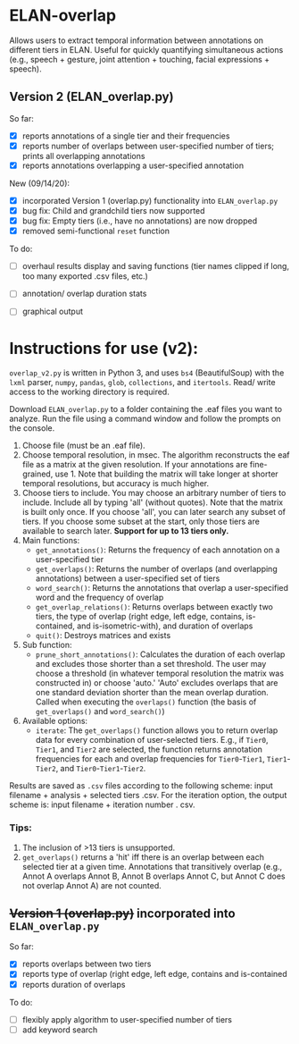 # ELAN-overlap
Allows users to extract temporal information between annotations on different tiers in ELAN. Useful for quickly quantifying simultaneous actions (e.g., speech + gesture, joint attention + touching, facial expressions + speech).
  
## Version 2 (ELAN_overlap.py)
So far:
  - [x] reports annotations of a single tier and their frequencies
  - [x] reports number of overlaps between user-specified number of tiers; prints all overlapping annotations
  - [x] reports annotations overlapping a user-specified annotation
  
 New (09/14/20):
  - [x] incorporated Version 1 (overlap.py) functionality into `ELAN_overlap.py`
  - [x] bug fix: Child and grandchild tiers now supported
  - [x] bug fix: Empty tiers (i.e., have no annotations) are now dropped
  - [x] removed semi-functional `reset` function

To do:
  - [ ] overhaul results display and saving functions (tier names clipped if long, too many exported .csv files, etc.)
  - [ ] annotation/ overlap duration stats
  - [ ] graphical output


# Instructions for use (v2):
`overlap_v2.py` is written in Python 3, and uses `bs4` (BeautifulSoup) with the `lxml` parser, `numpy`, `pandas`, `glob`, `collections`, and `itertools`. Read/ write access to the working directory is required. 

Download `ELAN_overlap.py` to a folder containing the .eaf files you want to analyze. Run the file using a command window and follow the prompts on the console. 

1. Choose file (must be an .eaf file).
2. Choose temporal resolution, in msec. The algorithm reconstructs the eaf file as a matrix at the given resolution. If your annotations are fine-grained, use 1. Note that building the matrix will take longer at shorter temporal resolutions, but accuracy is much higher. 
3. Choose tiers to include. You may choose an arbitrary number of tiers to include. Include all by typing 'all' (without quotes). Note that the matrix is built only once. If you choose 'all', you can later search any subset of tiers. If you choose some subset at the start, only those tiers are available to search later. **Support for up to 13 tiers only.**
4. Main functions:
   - `get_annotations()`: Returns the frequency of each annotation on a user-specified tier
   - `get_overlaps()`: Returns the number of overlaps (and overlapping annotations) between a user-specified set of tiers
   - `word_search()`: Returns the annotations that overlap a user-specified word and the frequency of overlap
   - `get_overlap_relations()`: Returns overlaps between exactly two tiers, the type of overlap (right edge, left edge, contains, is-contained, and is-isometric-with), and duration of overlaps
   - `quit()`: Destroys matrices and exists
5. Sub function:
   - `prune_short_annotations()`: Calculates the duration of each overlap and excludes those shorter than a set threshold. The user may choose a threshold (in whatever temporal resolution the matrix was constructed in) or choose 'auto.' 'Auto' excludes overlaps that are one standard deviation shorter than the mean overlap duration. Called when executing the `overlaps()` function (the basis of `get_overlaps()` and `word_search()`)
6. Available options:
   - `iterate`: The `get_overlaps()` function allows you to return overlap data for every combination of user-selected tiers. E.g., if `Tier0`, `Tier1`, and `Tier2` are selected, the function returns annotation frequencies for each and overlap frequencies for `Tier0`-`Tier1`, `Tier1`-`Tier2`, and `Tier0`-`Tier1`-`Tier2`.
   
Results are saved as `.csv` files according to the following scheme: input filename + analysis + selected tiers .csv. For the iteration option, the output scheme is: input filename + iteration number . csv. 

### Tips:

1. The inclusion of >13 tiers is unsupported.
2. `get_overlaps()` returns a 'hit' iff there is an overlap between each selected tier at a given time. Annotations that transitively overlap (e.g., Annot A overlaps Annot B, Annot B overlaps Annot C, but Annot C does not overlap Annot A) are not counted. 

## ~~Version 1 (overlap.py)~~ incorporated into `ELAN_overlap.py`
So far:
  - [x] reports overlaps between two tiers
  - [x] reports type of overlap (right edge, left edge, contains and is-contained
  - [x] reports duration of overlaps
  
To do:
  - [ ] flexibly apply algorithm to user-specified number of tiers
  - [ ] add keyword search
